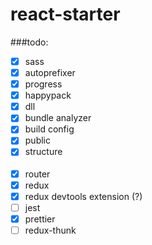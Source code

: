 # react-starter

###todo:

- [x] sass
- [x] autoprefixer
- [x] progress
- [x] happypack
- [x] dll
- [x] bundle analyzer
- [x] build config
- [x] public
- [x] structure<br><br>
- [x] router
- [x] redux
- [x] redux devtools extension (?)
- [ ] jest
- [x] prettier
- [ ] redux-thunk
